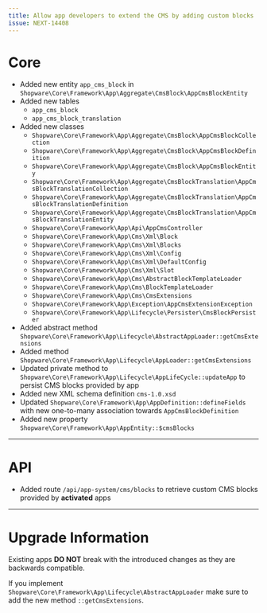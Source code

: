 ```yaml
---
title: Allow app developers to extend the CMS by adding custom blocks  
issue: NEXT-14408
---
```

# Core
* Added new entity `app_cms_block` in `Shopware\Core\Framework\App\Aggregate\CmsBlock\AppCmsBlockEntity`
* Added new tables
    * `app_cms_block`
    * `app_cms_block_translation`
* Added new classes
    * `Shopware\Core\Framework\App\Aggregate\CmsBlock\AppCmsBlockCollection`
    * `Shopware\Core\Framework\App\Aggregate\CmsBlock\AppCmsBlockDefinition`
    * `Shopware\Core\Framework\App\Aggregate\CmsBlock\AppCmsBlockEntity`
    * `Shopware\Core\Framework\App\Aggregate\CmsBlockTranslation\AppCmsBlockTranslationCollection`
    * `Shopware\Core\Framework\App\Aggregate\CmsBlockTranslation\AppCmsBlockTranslationDefinition`
    * `Shopware\Core\Framework\App\Aggregate\CmsBlockTranslation\AppCmsBlockTranslationEntity`
    * `Shopware\Core\Framework\App\Api\AppCmsController`
    * `Shopware\Core\Framework\App\Cms\Xml\Block`
    * `Shopware\Core\Framework\App\Cms\Xml\Blocks`
    * `Shopware\Core\Framework\App\Cms\Xml\Config`
    * `Shopware\Core\Framework\App\Cms\Xml\DefaultConfig`
    * `Shopware\Core\Framework\App\Cms\Xml\Slot`
    * `Shopware\Core\Framework\App\Cms\AbstractBlockTemplateLoader`
    * `Shopware\Core\Framework\App\Cms\BlockTemplateLoader`
    * `Shopware\Core\Framework\App\Cms\CmsExtensions`
    * `Shopware\Core\Framework\App\Exception\AppCmsExtensionException`
    * `Shopware\Core\Framework\App\Lifecycle\Persister\CmsBlockPersister`
* Added abstract method `Shopware\Core\Framework\App\Lifecycle\AbstractAppLoader::getCmsExtensions`
* Added method `Shopware\Core\Framework\App\Lifecycle\AppLoader::getCmsExtensions`
* Updated private method to `Shopware\Core\Framework\App\Lifecycle\AppLifeCycle::updateApp` to persist CMS blocks provided by app
* Added new XML schema definition `cms-1.0.xsd`
* Updated `Shopware\Core\Framework\App\AppDefinition::defineFields` with new one-to-many association towards `AppCmsBlockDefinition` 
* Added new property `Shopware\Core\Framework\App\AppEntity::$cmsBlocks`
___
# API
* Added route `/api/app-system/cms/blocks` to retrieve custom CMS blocks provided by **activated** apps
___
# Upgrade Information
Existing apps **DO NOT** break with the introduced changes as they are backwards compatible.

If you implement `Shopware\Core\Framework\App\Lifecycle\AbstractAppLoader` make sure to add the new method `::getCmsExtensions`.
